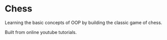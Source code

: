 # Chess
 Learning the basic concepts of OOP by building the classic game of chess.


Built from online youtube tutorials.
